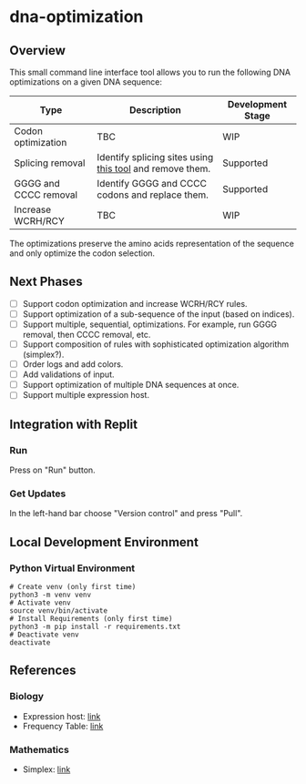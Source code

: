 # dna-optimization
## Overview
This small command line interface tool allows you to run the following DNA optimizations on a given DNA sequence:  

| Type  | Description | Development Stage |
| ------------- | ------------- | ------------- |
| Codon optimization  | TBC | WIP |
| Splicing removal  | Identify splicing sites using [this tool](https://www.fruitfly.org/cgi-bin/seq_tools/splice.pl) and remove them.  | Supported |
| GGGG and CCCC removal | Identify GGGG and CCCC codons and replace them. | Supported |
| Increase WCRH/RCY | TBC | WIP |

The optimizations preserve the amino acids representation of the sequence and only optimize the codon selection.

## Next Phases
- [ ] Support codon optimization and increase WCRH/RCY rules.
- [ ] Support optimization of a sub-sequence of the input (based on indices).
- [ ] Support multiple, sequential, optimizations. For example, run GGGG removal, then CCCC removal, etc.
- [ ] Support composition of rules with sophisticated optimization algorithm (simplex?).
- [ ] Order logs and add colors.
- [ ] Add validations of input.  
- [ ] Support optimization of multiple DNA sequences at once.
- [ ] Support multiple expression host.

## Integration with Replit

### Run 
Press on "Run" button.  

### Get Updates
In the left-hand bar choose "Version control" and press "Pull".

## Local Development Environment

### Python Virtual Environment
```shell
# Create venv (only first time)
python3 -m venv venv
# Activate venv
source venv/bin/activate
# Install Requirements (only first time)
python3 -m pip install -r requirements.txt
# Deactivate venv
deactivate
```

## References

### Biology
* Expression host: [link](https://www.kazusa.or.jp/codon/cgi-bin/showcodon.cgi?species=10090)
* Frequency Table: [link](https://www.genscript.com/tools/codon-frequency-table)

### Mathematics
* Simplex: [link](https://github.com/mmolteratx/Simplex/blob/master/LinearModel_2-PhaseSimplex.ipynb)

